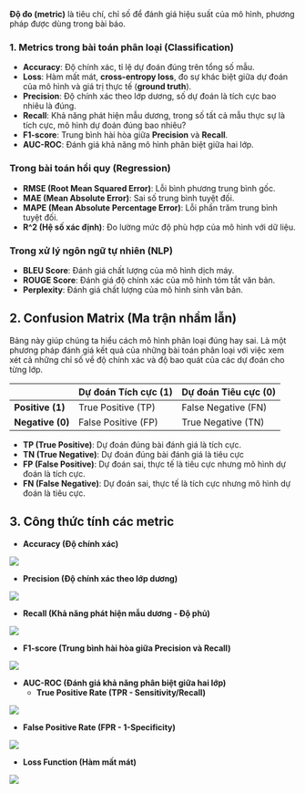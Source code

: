 **Độ đo (metric)** là tiêu chí, chỉ số để đánh giá hiệu suất của mô hình, phương pháp được dùng trong bài báo.  

### 1. Metrics trong bài toán phân loại (Classification)  
- **Accuracy**: Độ chính xác, tỉ lệ dự đoán đúng trên tổng số mẫu.  
- **Loss**: Hàm mất mát, **cross-entropy loss**, đo sự khác biệt giữa dự đoán của mô hình và giá trị thực tế (**ground truth**).  
- **Precision**: Độ chính xác theo lớp dương, số dự đoán là tích cực bao nhiêu là đúng.  
- **Recall**: Khả năng phát hiện mẫu dương, trong số tất cả mẫu thực sự là tích cực, mô hình dự đoán đúng bao nhiêu?  
- **F1-score**: Trung bình hài hòa giữa **Precision** và **Recall**.  
- **AUC-ROC**: Đánh giá khả năng mô hình phân biệt giữa hai lớp.  

### **Trong bài toán hồi quy (Regression)**  
- **RMSE (Root Mean Squared Error)**: Lỗi bình phương trung bình gốc.  
- **MAE (Mean Absolute Error)**: Sai số trung bình tuyệt đối.  
- **MAPE (Mean Absolute Percentage Error)**: Lỗi phần trăm trung bình tuyệt đối.  
- **R^2 (Hệ số xác định)**: Đo lường mức độ phù hợp của mô hình với dữ liệu.  

### **Trong xử lý ngôn ngữ tự nhiên (NLP)**  
- **BLEU Score**: Đánh giá chất lượng của mô hình dịch máy.  
- **ROUGE Score**: Đánh giá độ chính xác của mô hình tóm tắt văn bản.  
- **Perplexity**: Đánh giá chất lượng của mô hình sinh văn bản.  


## 2. Confusion Matrix (Ma trận nhầm lẫn)

Bảng này giúp chúng ta hiểu cách mô hình phân loại đúng hay sai. Là một phương pháp đánh giá kết quả của những bài toán phân loại với việc xem xét cả những chỉ số về độ chính xác và độ bao quát của các dự đoán cho từng lớp.

|                 | Dự đoán Tích cực (1) | Dự đoán Tiêu cực (0) |
|---------------|--------------------|--------------------|
| **Positive (1)** | True Positive (TP)  | False Negative (FN)  |
| **Negative (0)** | False Positive (FP)  | True Negative (TN)  |

- **TP (True Positive)**: Dự đoán đúng bài đánh giá là tích cực.
- **TN (True Negative)**: Dự đoán đúng bài đánh giá là tiêu cực
- **FP (False Positive)**: Dự đoán sai, thực tế là tiêu cực nhưng mô hình dự đoán là tích cực.
- **FN (False Negative)**: Dự đoán sai, thực tế là tích cực nhưng mô hình dự đoán là tiêu cực.


## 3. Công thức tính các metric
- **Accuracy (Độ chính xác)**  
<img src="https://latex.codecogs.com/svg.latex?Accuracy%20%3D%20%5Cfrac%7BTP%20&plus;%20TN%7D%7BTP%20&plus;%20TN%20&plus;%20FP%20&plus;%20FN%7D" />

- **Precision (Độ chính xác theo lớp dương)**  
<img src="https://latex.codecogs.com/svg.latex?Precision%20%3D%20%5Cfrac%7BTP%7D%7BTP%20&plus;%20FP%7D" />

- **Recall (Khả năng phát hiện mẫu dương - Độ phủ)**  
<img src="https://latex.codecogs.com/svg.latex?Recall%20%3D%20%5Cfrac%7BTP%7D%7BTP%20&plus;%20FN%7D" />

- **F1-score (Trung bình hài hòa giữa Precision và Recall)**  
<img src="https://latex.codecogs.com/svg.latex?F1%20%3D%202%20%5Ctimes%20%5Cfrac%7BPrecision%20%5Ctimes%20Recall%7D%7BPrecision%20&plus;%20Recall%7D" />


- **AUC-ROC (Đánh giá khả năng phân biệt giữa hai lớp)**  
  - **True Positive Rate (TPR - Sensitivity/Recall)**  
<img src="https://latex.codecogs.com/svg.latex?TPR%20%3D%20%5Cfrac%7BTP%7D%7BTP%20&plus;%20FN%7D" />

  - **False Positive Rate (FPR - 1-Specificity)**
  <img src="https://latex.codecogs.com/svg.latex?FPR%20%3D%20%5Cfrac%7BFP%7D%7BFP%20&plus;%20TN%7D" />

- **Loss Function (Hàm mất mát)**  
<img src="https://latex.codecogs.com/svg.latex?L%20%3D%20-%5Cfrac%7B1%7D%7Bm%7D%20%5Csum_%7Bi%3D1%7D%5Em%20%5B%20y_i%20log%28%5Chat%7By%7D_i%29%20&plus;%20%281-y_i%29%20log%281-%5Chat%7By%7D_i%29%20%5D" />





